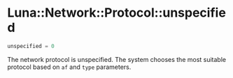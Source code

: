 # Luna::Network::Protocol::unspecified

```c++
unspecified = 0
```

The network protocol is unspecified. The system chooses the most suitable protocol based on `af` and `type` parameters. 

